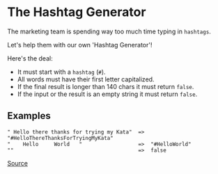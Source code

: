# The Hashtag Generator

The marketing team is spending way too much time typing in `hashtags`.

Let's help them with our own 'Hashtag Generator'!

Here's the deal:

-   It must start with a `hashtag` (`#`).
-   All words must have their first letter capitalized.
-   If the final result is longer than 140 chars it must return `false`.
-   If the input or the result is an empty string it must return `false`.

## Examples

```text
" Hello there thanks for trying my Kata"  =>  "#HelloThereThanksForTryingMyKata"
"    Hello     World   "                  =>  "#HelloWorld"
""                                        =>  false
```

[Source](https://www.codewars.com/kata/52449b062fb80683ec000024/train/python)